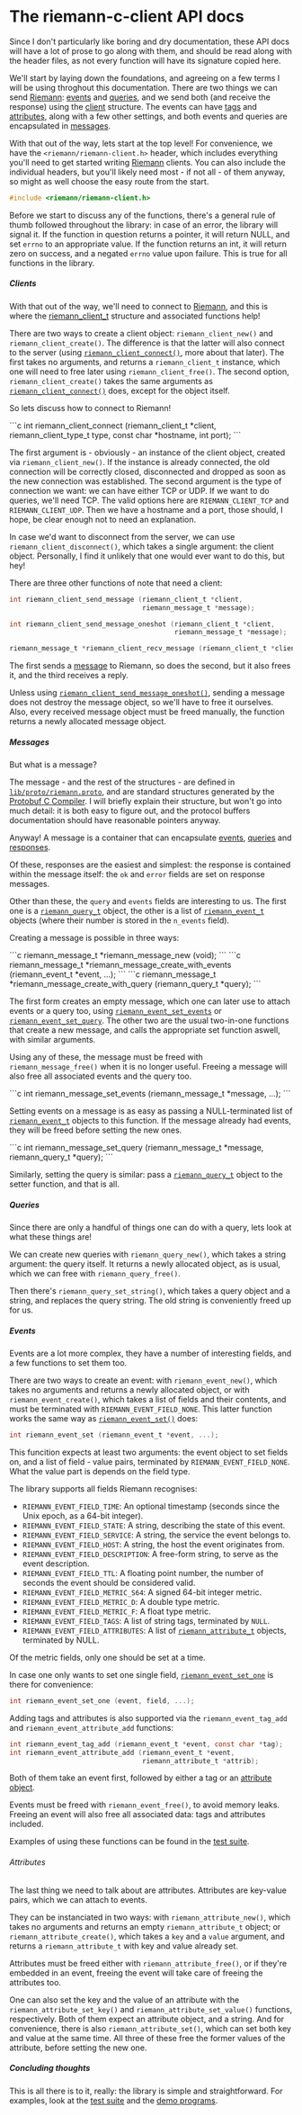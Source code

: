 The riemann-c-client API docs
=============================

Since I don't particularly like boring and dry documentation, these
API docs will have a lot of prose to go along with them, and should be
read along with the header files, as not every function will have its
signature copied here.

We'll start by laying down the foundations, and agreeing on a few
terms I will be using throghout this documentation. There are two
things we can send [Riemann][riemann]: [events](#api-event) and
[queries](#api-query), and we send both (and receive the response)
using the [client](#api-client) structure. The events can have
[tags](#api-tags) and [attributes](#api-attributes), along with a few
other settings, and both events and queries are encapsulated in
[messages](#api-message).

 [riemann]: http://riemann.io/

With that out of the way, lets start at the top level! For
convenience, we have the `<riemann/riemann-client.h>` header, which
includes everything you'll need to get started writing
[Riemann][riemann] clients. You can also include the individual
headers, but you'll likely need most - if not all - of them anyway, so
might as well choose the easy route from the start.

```c
#include <riemann/riemann-client.h>
```

Before we start to discuss any of the functions, there's a general
rule of thumb followed throughout the library: in case of an error,
the library will signal it. If the function in question returns a
pointer, it will return NULL, and set `errno` to an appropriate value.
If the function returns an int, it will return zero on success, and a
negated `errno` value upon failure. This is true for all functions in
the library.

##### <a name="api-client">Clients</a>

With that out of the way, we'll need to connect to [Riemann][riemann],
and this is where the [riemann_client_t](#api-client) structure and
associated functions help!

There are two ways to create a client object: `riemann_client_new()`
and `riemann_client_create()`. The difference is that the latter will
also connect to the server (using
[`riemann_client_connect()`](#api-client-connect), more about that
later). The first takes no arguments, and returns a `riemann_client_t`
instance, which one will need to free later using
`riemann_client_free()`. The second option, `riemann_client_create()`
takes the same arguments as
[`riemann_client_connect()`](#api-client-connect) does, except for the
object itself.

 So lets discuss how to connect to Riemann!

<a name="api-client-connect">
```c
int riemann_client_connect (riemann_client_t *client, riemann_client_type_t type,
                            const char *hostname, int port);
```

The first argument is - obviously - an instance of the client object,
created via `riemann_client_new()`. If the instance is already
connected, the old connection will be correctly closed, disconnected
and dropped as soon as the new connection was established. The second
argument is the type of connection we want: we can have either TCP or
UDP. If we want to do queries, we'll need TCP. The valid options here
are `RIEMANN_CLIENT_TCP` and `RIEMANN_CLIENT_UDP`. Then we have a
hostname and a port, those should, I hope, be clear enough not to need
an explanation.

In case we'd want to disconnect from the server, we can use
`riemann_client_disconnect()`, which takes a single argument: the
client object. Personally, I find it unlikely that one would ever want
to do this, but hey!

There are three other functions of note that need a client:

<a name="api-client-send-msg"></a>
```c
int riemann_client_send_message (riemann_client_t *client,
                                 riemann_message_t *message);
```
<a name="api-client-send-msg-1"></a>
```c
int riemann_client_send_message_oneshot (riemann_client_t *client,
                                         riemann_message_t *message);
```
<a name="api-client-recv-msg"></a>
```c
riemann_message_t *riemann_client_recv_message (riemann_client_t *client);
```

The first sends a [message](#api-message) to Riemann, so does the
second, but it also frees it, and the third receives a reply.

Unless using
[`riemann_client_send_message_oneshot()`](#api-client-send-msg-1),
sending a message does not destroy the message object, so we'll have
to free it ourselves. Also, every received message object must be
freed manually, the function returns a newly allocated message object.

##### <a name="api-message">Messages</a>

But what is a message?

The message - and the rest of the structures - are defined in
[`lib/proto/riemann.proto`][proto], and are standard structures
generated by the [Protobuf C Compiler][proto-c]. I will briefly
explain their structure, but won't go into much detail: it is both
easy to figure out, and the protocol buffers documentation should have
reasonable pointers anyway.

 [proto]: https://github.com/algernon/riemann-c-client/blob/master/lib/proto/riemann.proto
 [proto-c]: http://protobuf-c.googlecode.com

Anyway! A message is a container that can encapsulate
[events](#api-event), [queries](#api-query) and
[responses](#api-response).

<a name="api-response"></a>

Of these, responses are the easiest and simplest: the response is
contained within the message itself: the `ok` and `error` fields are
set on response messages.

Other than these, the `query` and `events` fields are interesting to
us. The first one is a [`riemann_query_t`](#api-query) object, the
other is a list of [`riemann_event_t`](#api-event) objects (where
their number is stored in the `n_events` field).

Creating a message is possible in three ways:

<a name="api-message-new">
```c
riemann_message_t *riemann_message_new (void);
```
<a name="api-message-create-w-events">
```c
riemann_message_t *riemann_message_create_with_events (riemann_event_t *event, ...);
```
<a name="api-message-create-w-query">
```c
riemann_message_t *riemann_message_create_with_query (riemann_query_t *query);
```

The first form creates an empty message, which one can later use to
attach events or a query too, using
[`riemann_event_set_events`](#api-event-set-events) or
[`riemann_event_set_query`](#api-event-set-query). The other two are
the usual two-in-one functions that create a new message, and calls
the appropriate set function aswell, with similar arguments.

Using any of these, the message must be freed with
`riemann_message_free()` when it is no longer useful. Freeing a
message will also free all associated events and the query too.

<a name="api-event-set-events">
```c
int riemann_message_set_events (riemann_message_t *message, ...);
```

Setting events on a message is as easy as passing a NULL-terminated
list of [`riemann_event_t`](#api-event) objects to this function. If
the message already had events, they will be freed before setting the
new ones.

<a name="api-event-set-query">
```c
int riemann_message_set_query (riemann_message_t *message,
                               riemann_query_t *query);
```

Similarly, setting the query is similar: pass a
[`riemann_query_t`](#api-query) object to the setter function, and
that is all.

##### <a name="api-query">Queries</a>

Since there are only a handful of things one can do with a query, lets
look at what these things are!

We can create new queries with `riemann_query_new()`, which takes a
string argument: the query itself. It returns a newly allocated
object, as is usual, which we can free with `riemann_query_free()`.

Then there's `riemann_query_set_string()`, which takes a query object
and a string, and replaces the query string. The old string is
conveniently freed up for us.

##### <a name="api-event">Events</a>

Events are a lot more complex, they have a number of interesting
fields, and a few functions to set them too.

There are two ways to create an event: with `riemann_event_new()`,
which takes no arguments and returns a newly allocated object, or with
`riemann_event_create()`, which takes a list of fields and their
contents, and must be terminated with `RIEMANN_EVENT_FIELD_NONE`. This
latter function works the same way as
[`riemann_event_set()`](#api-event-set) does:

```c
int riemann_event_set (riemann_event_t *event, ...);
```

This funcition expects at least two arguments: the event object to set
fields on, and a list of field - value pairs, terminated by
`RIEMANN_EVENT_FIELD_NONE`. What the value part is depends on the
field type.

The library supports all fields Riemann recognises:

* `RIEMANN_EVENT_FIELD_TIME`: An optional timestamp (seconds since the
  Unix epoch, as a 64-bit integer).
* `RIEMANN_EVENT_FIELD_STATE`: A string, describing the state of this
  event.
* `RIEMANN_EVENT_FIELD_SERVICE`: A string, the service the event
  belongs to.
* `RIEMANN_EVENT_FIELD_HOST`: A string, the host the event originates
  from.
* `RIEMANN_EVENT_FIELD_DESCRIPTION`: A free-form string, to serve as
  the event description.
* `RIEMANN_EVENT_FIELD_TTL`: A floating point number, the number of
  seconds the event should be considered valid.
* `RIEMANN_EVENT_FIELD_METRIC_S64`: A signed 64-bit integer metric.
* `RIEMANN_EVENT_FIELD_METRIC_D`: A double type metric.
* `RIEMANN_EVENT_FIELD_METRIC_F`: A float type metric.
* `RIEMANN_EVENT_FIELD_TAGS`: <a name="api-tags"></a> A list of string
  tags, terminated by `NULL`.
* `RIEMANN_EVENT_FIELD_ATTRIBUTES`: A list of
  [`riemann_attribute_t`](#api-attributes) objects, terminated by
  NULL.

Of the metric fields, only one should be set at a time.

In case one only wants to set one single field,
[`riemann_event_set_one`](#api-event-set-one) is there for
convenience:

```c
int riemann_event_set_one (event, field, ...);
```

Adding tags and attributes is also supported via the
`riemann_event_tag_add` and `riemann_event_attribute_add` functions:

```c
int riemann_event_tag_add (riemann_event_t *event, const char *tag);
int riemann_event_attribute_add (riemann_event_t *event,
                                 riemann_attribute_t *attrib);
```

Both of them take an event first, followed by either a tag or an
[attribute object](#api-attributes).

Events must be freed with `riemann_event_free()`, to avoid memory
leaks. Freeing an event will also free all associated data: tags and
attributes included.

Examples of using these functions can be found in the
[test suite][test-event].

 [test-event]: https://github.com/algernon/riemann-c-client/blob/master/tests/check_events.c#L15

###### <a name="api-attributes">Attributes</a>

The last thing we need to talk about are attributes. Attributes are
key-value pairs, which we can attach to events.

They can be instanciated in two ways: with `riemann_attribute_new()`,
which takes no arguments and returns an empty `riemann_attribute_t`
object; or `riemann_attribute_create()`, which takes a `key` and a
`value` argument, and returns a `riemann_attribute_t` with key and
value already set.

Attributes must be freed either with `riemann_attribute_free()`, or if
they're embedded in an event, freeing the event will take care of
freeing the attributes too.

One can also set the key and the value of an attribute with the
`riemann_attribute_set_key()` and `riemann_attribute_set_value()`
functions, respectively. Both of them expect an attribute object, and
a string. And for convenience, there is also
`riemann_attribute_set()`, which can set both key and value at the
same time. All three of these free the former values of the attribute,
before setting the new one.

##### Concluding thoughts

This is all there is to it, really: the library is simple and
straightforward. For examples, look at the [test suite][test-suite]
and the [demo programs][demos].

 [test-suite]: https://github.com/algernon/riemann-c-client/tree/master/tests
 [demos]: https://github.com/algernon/riemann-c-client/tree/master/src
